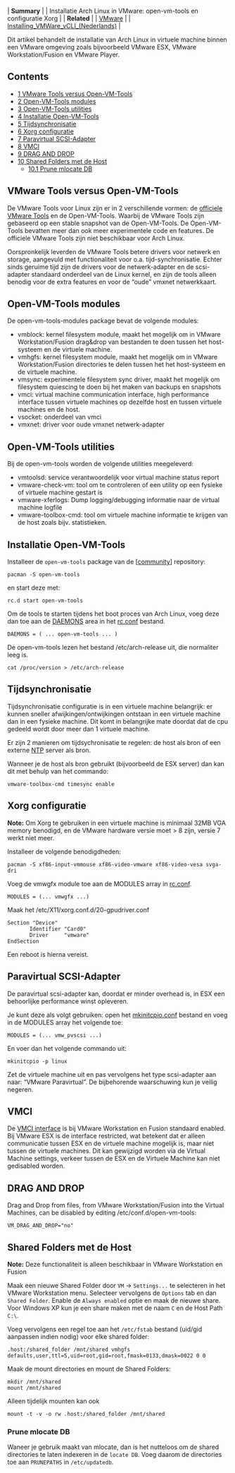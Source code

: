 | **Summary**  |
| Installatie Arch Linux in VMware: open-vm-tools en configuratie Xorg |
| **Related** |
| [VMware](/index.php/VMware "VMware") |
| [Installing_VMWare_vCLI_(Nederlands)](/index.php/Installing_VMWare_vCLI_(Nederlands) "Installing VMWare vCLI (Nederlands)") |

Dit artikel behandelt de installatie van Arch Linux in virtuele machine binnen een VMware omgeving zoals bijvoorbeeld VMware ESX, VMware Workstation/Fusion en VMware Player.

## Contents

*   [1 VMware Tools versus Open-VM-Tools](#VMware_Tools_versus_Open-VM-Tools)
*   [2 Open-VM-Tools modules](#Open-VM-Tools_modules)
*   [3 Open-VM-Tools utilities](#Open-VM-Tools_utilities)
*   [4 Installatie Open-VM-Tools](#Installatie_Open-VM-Tools)
*   [5 Tijdsynchronisatie](#Tijdsynchronisatie)
*   [6 Xorg configuratie](#Xorg_configuratie)
*   [7 Paravirtual SCSI-Adapter](#Paravirtual_SCSI-Adapter)
*   [8 VMCI](#VMCI)
*   [9 DRAG AND DROP](#DRAG_AND_DROP)
*   [10 Shared Folders met de Host](#Shared_Folders_met_de_Host)
    *   [10.1 Prune mlocate DB](#Prune_mlocate_DB)

## VMware Tools versus Open-VM-Tools

De VMware Tools voor Linux zijn er in 2 verschillende vormen: de [officiele VMware Tools](http://packages.vmware.com/tools) en de Open-VM-Tools. Waarbij de VMware Tools zijn gebaseerd op een stable snapshot van de Open-VM-Tools. De Open-VM-Tools bevatten meer dan ook meer experimentele code en features. De officiele VMware Tools zijn niet beschikbaar voor Arch Linux.

Oorspronkelijk leverden de VMware Tools betere drivers voor netwerk en storage, aangevuld met functionaliteit voor o.a. tijd-synchronisatie. Echter sinds geruime tijd zijn de drivers voor de netwerk-adapter en de scsi-adapter standaard onderdeel van de Linux kernel, en zijn de tools alleen benodig voor de extra features en voor de “oude” vmxnet netwerkkaart.

## Open-VM-Tools modules

De open-vm-tools-modules package bevat de volgende modules:

*   vmblock: kernel filesystem module, maakt het mogelijk om in VMware Workstation/Fusion drag&drop van bestanden te doen tussen het host-systeem en de virtuele machine.
*   vmhgfs: kernel filesystem module, maakt het mogelijk om in VMware Workstation/Fusion directories te delen tussen het het host-systeem en de virtuele machine.
*   vmsync: experimentele filesystem sync driver, maakt het mogelijk om filesystem quiescing te doen bij het maken van backups en snapshots
*   vmci: virtual machine communication interface, high performance interface tussen virtuele machines op dezelfde host en tussen virtuele machines en de host.
*   vsocket: onderdeel van vmci
*   vmxnet: driver voor oude vmxnet netwerk-adapter

## Open-VM-Tools utilities

Bij de open-vm-tools worden de volgende utilities meegeleverd:

*   vmtoolsd: service verantwoordelijk voor virtual machine status report
*   vmware-check-vm: tool om te controleren of een utility op een fysieke of virtuele machine gestart is
*   vmware-xferlogs: Dump logging/debugging informatie naar de virtual machine logfile
*   vmware-toolbox-cmd: tool om virtuele machine informatie te krijgen van de host zoals bijv. statistieken.

## Installatie Open-VM-Tools

Installeer de `open-vm-tools` package van de [[community](/index.php/Community "Community")] repository:

```
pacman -S open-vm-tools

```

en start deze met:

```
rc.d start open-vm-tools

```

Om de tools te starten tijdens het boot proces van Arch Linux, voeg deze dan toe aan de [DAEMONS](/index.php/DAEMONS "DAEMONS") area in het [rc.conf](/index.php/Rc.conf "Rc.conf") bestand.

```
DAEMONS = ( ... open-vm-tools ... )

```

De open-vm-tools lezen het bestand /etc/arch-release uit, die normaliter leeg is.

```
cat /proc/version > /etc/arch-release

```

## Tijdsynchronisatie

Tijdsynchronisatie configuratie is in een virtuele machine belangrijk: er kunnen sneller afwijkingen/ontwijkingen ontstaan in een virtuele machine dan in een fysieke machine. Dit komt in belangrijke mate doordat dat de cpu gedeeld wordt door meer dan 1 virtuele machine.

Er zijn 2 manieren om tijdsychronisatie te regelen: de host als bron of een externe [NTP](/index.php/NTP "NTP") server als bron.

Wanneer je de host als bron gebruikt (bijvoorbeeld de ESX server) dan kan dit met behulp van het commando:

```
vmware-toolbox-cmd timesync enable

```

## Xorg configuratie

**Note:** Om Xorg te gebruiken in een virtuele machine is minimaal 32MB VGA memory benodigd, en de VMware hardware versie moet > 8 zijn, versie 7 werkt niet meer.

Installeer de volgende benodigdheden:

```
pacman -S xf86-input-vmmouse xf86-video-vmware xf86-video-vesa svga-dri

```

Voeg de vmwgfx module toe aan de MODULES array in [rc.conf](/index.php/Rc.conf "Rc.conf").

```
MODULES = (... vmwgfx ...)

```

Maak het /etc/X11/xorg.conf.d/20-gpudriver.conf

```
Section "Device"
       Identifier "Card0"
       Driver     "vmware"
EndSection

```

Een reboot is hierna vereist.

## Paravirtual SCSI-Adapter

De paravirtual scsi-adapter kan, doordat er minder overhead is, in ESX een behoorlijke performance winst opleveren.

Je kunt deze als volgt gebruiken: open het [mkinitcpio.conf](/index.php/Mkinitcpio.conf "Mkinitcpio.conf") bestand en voeg in de MODULES array het volgende toe:

```
MODULES = (... vmw_pvscsi ...)

```

En voer dan het volgende commando uit:

```
mkinitcpio -p linux

```

Zet de virtuele machine uit en pas vervolgens het type scsi-adapter aan naar: “VMware Paravirtual”. De bijbehorende waarschuwing kun je veilig negeren.

## VMCI

De [VMCI interface](http://www.vmware.com/support/developer/vmci-sdk) is bij VMware Workstation en Fusion standaard enabled. Bij VMware ESX is de interface restricted, wat betekent dat er alleen communicatie tussen ESX en de virtuele machine mogelijk is, maar niet tussen de virtuele machines. Dit kan gewijzigd worden via de Virtual Machine settings, verkeer tussen de ESX en de Virtuele Machine kan niet gedisabled worden.

## DRAG AND DROP

Drag and Drop from files, from VMware Workstation/Fusion into the Virtual Machines, can be disabled by editing /etc/conf.d/open-vm-tools:

```
VM_DRAG_AND_DROP="no"

```

## Shared Folders met de Host

**Note:** Deze functionaliteit is alleen beschikbaar in VMware Workstation en Fusion

Maak een nieuwe Shared Folder door `VM` -> `Settings...` te selecteren in het VMware Workstation menu. Selecteer vervolgens de `Options` tab en dan `Shared Folder`. Enable de `Always enabled` optie en maak de nieuwe share. Voor Windows XP kun je een share maken met de naam `C` en de Host Path `C:\`.

Voeg vervolgens een regel toe aan het `/etc/fstab` bestand (uid/gid aanpassen indien nodig) voor elke shared folder:

```
.host:/shared_folder /mnt/shared vmhgfs defaults,user,ttl=5,uid=root,gid=root,fmask=0133,dmask=0022 0 0

```

Maak de mount directories en mount de Shared Folders:

```
mkdir /mnt/shared
mount /mnt/shared

```

Alleen tijdelijk mounten kan ook

```
mount -t -v -o rw .host:/shared_folder /mnt/shared

```

### Prune mlocate DB

Waneer je gebruik maakt van mlocate, dan is het nutteloos om de shared directories te laten indexeren in de `locate DB`. Voeg daarom de directories toe aan `PRUNEPATHS` in `/etc/updatedb`.